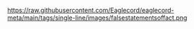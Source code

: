 https://raw.githubusercontent.com/Eaglecord/eaglecord-meta/main/tags/single-line/images/falsestatementsoffact.png
